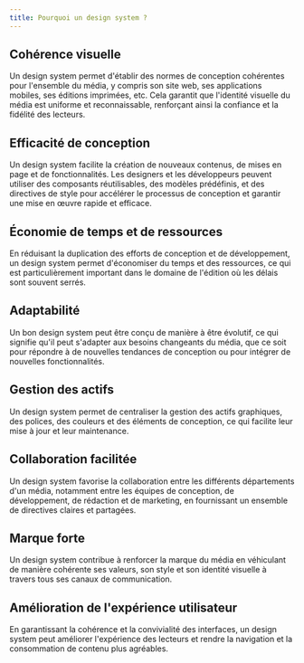```yaml
---
title: Pourquoi un design system ?
---
```


## Cohérence visuelle
Un design system permet d'établir des normes de conception cohérentes pour l'ensemble du média, y compris son site web, ses applications mobiles, ses éditions imprimées, etc. Cela garantit que l'identité visuelle du média est uniforme et reconnaissable, renforçant ainsi la confiance et la fidélité des lecteurs.

## Efficacité de conception
Un design system facilite la création de nouveaux contenus, de mises en page et de fonctionnalités. Les designers et les développeurs peuvent utiliser des composants réutilisables, des modèles prédéfinis, et des directives de style pour accélérer le processus de conception et garantir une mise en œuvre rapide et efficace.

## Économie de temps et de ressources
En réduisant la duplication des efforts de conception et de développement, un design system permet d'économiser du temps et des ressources, ce qui est particulièrement important dans le domaine de l'édition où les délais sont souvent serrés.

## Adaptabilité
Un bon design system peut être conçu de manière à être évolutif, ce qui signifie qu'il peut s'adapter aux besoins changeants du média, que ce soit pour répondre à de nouvelles tendances de conception ou pour intégrer de nouvelles fonctionnalités.

## Gestion des actifs
Un design system permet de centraliser la gestion des actifs graphiques, des polices, des couleurs et des éléments de conception, ce qui facilite leur mise à jour et leur maintenance.

## Collaboration facilitée 
Un design system favorise la collaboration entre les différents départements d'un média, notamment entre les équipes de conception, de développement, de rédaction et de marketing, en fournissant un ensemble de directives claires et partagées.

## Marque forte
Un design system contribue à renforcer la marque du média en véhiculant de manière cohérente ses valeurs, son style et son identité visuelle à travers tous ses canaux de communication.

## Amélioration de l'expérience utilisateur
En garantissant la cohérence et la convivialité des interfaces, un design system peut améliorer l'expérience des lecteurs et rendre la navigation et la consommation de contenu plus agréables.
